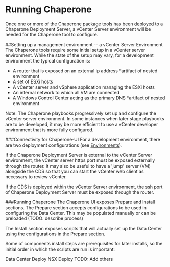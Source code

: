 Running Chaperone
=================
Once one or more of the Chaperone package tools has been [deployed](setup.md)
to a Chaperone Deployment Server, a vCenter Server environment will be needed
for the Chaperone tool to configure.

##Setting up a management environment -- a vCenter Server Environment
The Chaperone tools require some initial setup in a vCenter server
environment. While the state of the setup may vary, for a development
environment the typical configuration is:

- A router that is exposed on an external ip address *artifact of nested environment
- A set of ESXi hosts
- A vCenter server and vSphere application managing the ESXi hosts
- An internal network to which all VM are connected
- A Windows Control Center acting as the primary DNS *artifact of nested environment

Note: The Chaperone playbooks progressively set up and configure the vCenter
server environment. In some instances when later stage playbooks are to be
developed, it may be more efficient to use a vCenter developer environment that
is more fully configured.

###Connectivity for Chaperone-UI
For a development environment, there are two deployment configurations (see [Environments](env.md)).

If the Chaperone Deployment Server is external to the vCenter Server
environment, the vCenter server https port must be exposed externally through
the router. It may also be useful to have a 'jump' server (VM) alongside the CDS
so that you can start the vCenter web client as necessary to review vCenter.

If the CDS is deployed within the vCenter Server environment, the ssh port of
Chaperone Deployment Server must be exposed through the router.

###Running Chaperone
The Chaperone UI exposes Prepare and Install sections. The Prepare section
accepts configurations to be used in configuring the Data Center. This may be
populated manually or can be preloaded (TODO: describe process)

The Install section exposes scripts that will actually set up the Data Center
using the configurations in the Prepare section.

Some of components install steps are prerequisites for later installs, so the
initial order in which the scripts are run is important:

Data Center Deploy
NSX Deploy
TODO: Add others







